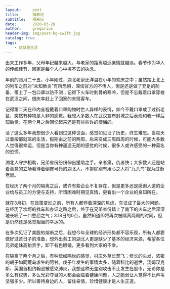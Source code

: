 ```yaml
---
layout:     post
title:      隔离记
subtitle:   隔离记
date:       2020-03-28
author:     gregorius
header-img: img/post-bg-swift.jpg
catalog: true
tags:
    - 这就是生活
---
```


出来工作多年，父母年纪越来越大，与老家的距离越远亲情就越淡。春节作为华人的传统佳节，回家是每个人心中挥不去的执念。


年前的腊月二十五，小年刚过，湖北老家还洋溢在小年的欢庆之中；虽然踏上北上的列车之前对“未知肺炎”有所恐惧，深信官方的不传人，但是还是做了充足的防备，带上了一包口罩以防不测；记得下火车时刺骨的寒冷，但是不忘戴着口罩穿梭在武汉之间，很庆幸赶上了回家的末班客车。


记得第二天在市内全程戴着口罩购物时世人异样的表情，如今不戴口罩成了过街老鼠，突然有种物是人非的感觉。我想大多数人在武汉宣布封城之后表现和我一样后知后觉，在两个月之后回忆起来还是有些些许的懊悔的。


活了这么多年我想很少人看到过这种世面，感觉如见证了历史，终生难忘。当每天过着按部就班的生活，假期由之前的两周，后来变成三周四周的时候，可能大多数人觉得很幸运，但是当你有种遥遥无期的感觉的时候，很多人或许感受的一种莫名的恐慌。


湖北人守护相助，兄弟省份纷纷伸出援助之手。亲者痛，仇者快；大多数人还是站着善意的立场看待着倒霉可怜的湖北人，不排除别有用心之人将“九头鸟”视为过街老鼠。


在经历了两个月的隔离之后，或许有些企业不复存在，但是更多还是感谢人道的企业给与员工的方便与支持，所谓困难时期见真情，更看出一个企业的良知所在。


就在3月初，在政策变动之前，所有人都怀着深深的焦虑，车证成了最大的问题。在经历了坎坷的找车和办证之路之后，终于在兄弟省份踏上了南下的火车之后深深地长叹了一口憋屈之气；3.18日的0点，虽然知道即将再次被隔离两周的时间，但是仍然还是感觉相当的幸运的。


在多次见证了美股的熔断之后，我想今年全球的经济形势都不容乐观，所有人都要做好过苦日子的准备，想外出务工的湖北人更是缺少了基本的经济来源，希望各位兄弟姐妹高抬贵手，卸下有色眼镜，更多看到大家的不幸。


在隔离了两个月之后，有种恍如隔世的感觉，村庄外草长莺飞；修长的头发，浓密的胡子如同荒岛求生的阿甘。庚子年发生的事情太多，随着科比的逝世，汤姆汉克斯、英国首相约翰逊被感染肺炎，我想这种无差别攻击不止发生在股市，无论你是多么有权势，多么光彩夺目的人都会面临着健康问题，人之脆弱让人觉得不比芦苇坚强多少。所以善待身边的人，留住亲情，珍惜健康才是人生正道。​


